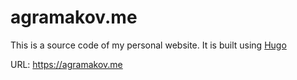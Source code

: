 # agramakov.me

This is a source code of my personal website. It is built using [Hugo](https://gohugo.io)

URL: https://agramakov.me
